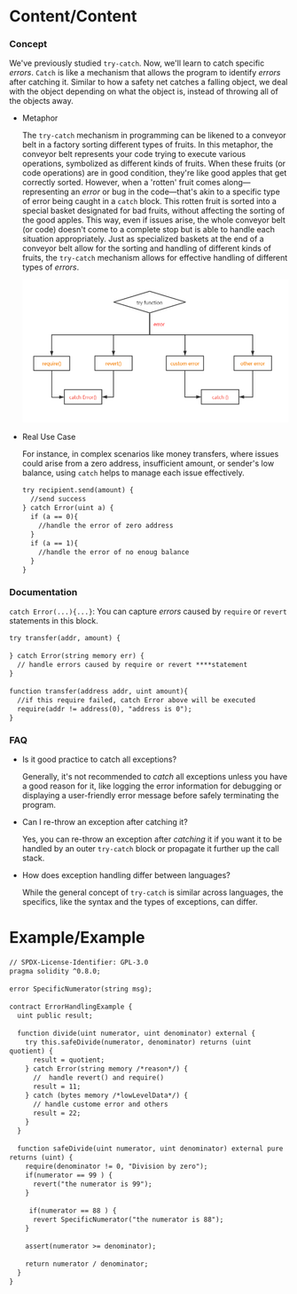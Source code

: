 # Content/Content

### Concept

We've previously studied `try-catch`. Now, we'll learn to catch specific *errors*. `Catch` is like a mechanism that allows the program to identify *errors* after catching it. Similar to how a safety net catches a falling object, we deal with the object depending on what the object is, instead of throwing all of the objects away. 

- Metaphor
    
    The `try-catch` mechanism in programming can be likened to a conveyor belt in a factory sorting different types of fruits. In this metaphor, the conveyor belt represents your code trying to execute various operations, symbolized as different kinds of fruits. When these fruits (or code operations) are in good condition, they're like good apples that get correctly sorted. However, when a 'rotten' fruit comes along—representing an *error* or bug in the code—that's akin to a specific type of error being caught in a `catch` block. This rotten fruit is sorted into a special basket designated for bad fruits, without affecting the sorting of the good apples. This way, even if issues arise, the whole conveyor belt (or code) doesn't come to a complete stop but is able to handle each situation appropriately. Just as specialized baskets at the end of a conveyor belt allow for the sorting and handling of different kinds of fruits, the `try-catch` mechanism allows for effective handling of different types of *errors*.
    
    ![catch-error.png](./img/3-1.png)
    
- Real Use Case
    
    For instance, in complex scenarios like money transfers, where issues could arise from a zero address, insufficient amount, or sender's low balance, using `catch` helps to manage each issue effectively.
    
    ```solidity
    try recipient.send(amount) {
      //send success
    } catch Error(uint a) {
      if (a == 0){
        //handle the error of zero address
      }
      if (a == 1){
        //handle the error of no enoug balance
      }
    }
    ```
    

### Documentation

`catch Error(...){...}`: You can capture *errors* caused by `require` or `revert` statements in this block.

```solidity
try transfer(addr, amount) {

} catch Error(string memory err) {
  // handle errors caused by require or revert ****statement
} 

function transfer(address addr, uint amount){
  //if this require failed, catch Error above will be executed
  require(addr != address(0), "address is 0");
}
```

### FAQ

- Is it good practice to catch all exceptions?
    
    Generally, it's not recommended to *catch* all exceptions unless you have a good reason for it, like logging the error information for debugging or displaying a user-friendly error message before safely terminating the program.
    
- Can I re-throw an exception after catching it?
    
    Yes, you can re-throw an exception after *catching* it if you want it to be handled by an outer `try-catch` block or propagate it further up the call stack.
    
- How does exception handling differ between languages?
    
    While the general concept of `try-catch` is similar across languages, the specifics, like the syntax and the types of exceptions, can differ.
    

# Example/Example

```solidity
// SPDX-License-Identifier: GPL-3.0
pragma solidity ^0.8.0;

error SpecificNumerator(string msg);

contract ErrorHandlingExample {
  uint public result;

  function divide(uint numerator, uint denominator) external {
    try this.safeDivide(numerator, denominator) returns (uint quotient) {
      result = quotient;
    } catch Error(string memory /*reason*/) {
      //  handle revert() and require()
      result = 11;
    } catch (bytes memory /*lowLevelData*/) {
      // handle custome error and others
      result = 22;
    }
  }

  function safeDivide(uint numerator, uint denominator) external pure returns (uint) {
    require(denominator != 0, "Division by zero");
    if(numerator == 99 ) {
      revert("the numerator is 99");
    }

     if(numerator == 88 ) {
      revert SpecificNumerator("the numerator is 88");
    }

    assert(numerator >= denominator);

    return numerator / denominator;
  }
}
```
